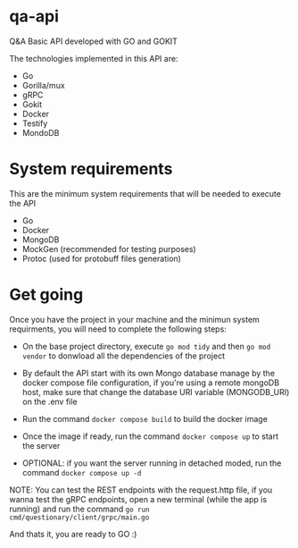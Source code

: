 # qa-api
Q&amp;A Basic API developed with GO and GOKIT

The technologies implemented in this API are:
- Go
- Gorilla/mux
- gRPC
- Gokit
- Docker
- Testify
- MondoDB

# System requirements

This are the minimum system requirements that will be needed to execute the API
- Go
- Docker
- MongoDB
- MockGen (recommended for testing purposes)
- Protoc (used for protobuff files generation)

# Get going

Once you have the project in your machine and the minimun system requirments, you will need to complete the following steps:

- On the base project directory, execute `go mod tidy` and then `go mod vendor` to donwload all the dependencies of the project

- By default the API start with its own Mongo database manage by the docker compose file configuration, if you're using a remote mongoDB host, make sure that change the database URI variable (MONGODB_URI) on the .env file
- Run the command `docker compose build` to build the docker image

- Once the image if ready, run the command `docker compose up` to start the server

- OPTIONAL: if you want the server running in detached moded, run the command `docker compose up -d`

NOTE: You can test the REST endpoints with the request.http file, if you wanna test the gRPC endpoints, open a new terminal (while the app is running) and run the command `go run cmd/questionary/client/grpc/main.go`

And thats it, you are ready to GO :)



